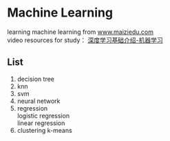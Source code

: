 # Machine Learning  
learning machine learning from www.maiziedu.com  
video resources for study： [深度学习基础介绍-机器学习](http://www.maiziedu.com/course/373/)  
## List
1. decision tree
2. knn
3. svm
4. neural network
5. regression  
    logistic regression  
    linear regression  
6. clustering
    k-means
